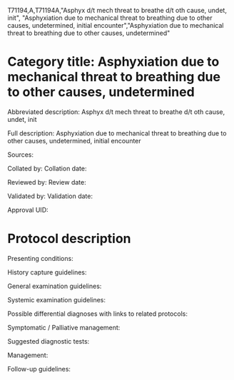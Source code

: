 T71194,A,T71194A,"Asphyx d/t mech threat to breathe d/t oth cause, undet, init", "Asphyxiation due to mechanical threat to breathing due to other causes, undetermined, initial encounter","Asphyxiation due to mechanical threat to breathing due to other causes, undetermined"
# Category title: Asphyxiation due to mechanical threat to breathing due to other causes, undetermined

Abbreviated description: Asphyx d/t mech threat to breathe d/t oth cause, undet, init

Full description: Asphyxiation due to mechanical threat to breathing due to other causes, undetermined, initial encounter

Sources:

Collated by:
Collation date:

Reviewed by:
Review date:

Validated by:
Validation date:

Approval UID:

# Protocol description

Presenting conditions:

History capture guidelines:

General examination guidelines:

Systemic examination guidelines:

Possible differential diagnoses with links to related protocols:

Symptomatic / Palliative management:

Suggested diagnostic tests:

Management:

Follow-up guidelines:
